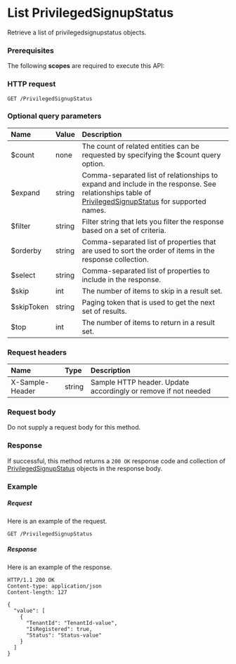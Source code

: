 # List PrivilegedSignupStatus

Retrieve a list of privilegedsignupstatus objects.
### Prerequisites
The following **scopes** are required to execute this API: 
### HTTP request
<!-- { "blockType": "ignored" } -->
```http
GET /PrivilegedSignupStatus
```
### Optional query parameters
|Name|Value|Description|
|:---------------|:--------|:-------|
|$count|none|The count of related entities can be requested by specifying the $count query option.|
|$expand|string|Comma-separated list of relationships to expand and include in the response. See relationships table of [PrivilegedSignupStatus](../resources/privilegedsignupstatus.md) for supported names. |
|$filter|string|Filter string that lets you filter the response based on a set of criteria.|
|$orderby|string|Comma-separated list of properties that are used to sort the order of items in the response collection.|
|$select|string|Comma-separated list of properties to include in the response.|
|$skip|int|The number of items to skip in a result set.|
|$skipToken|string|Paging token that is used to get the next set of results.|
|$top|int|The number of items to return in a result set.|

### Request headers
| Name       | Type | Description|
|:-----------|:------|:----------|
| X-Sample-Header  | string  | Sample HTTP header. Update accordingly or remove if not needed|

### Request body
Do not supply a request body for this method.
### Response
If successful, this method returns a `200 OK` response code and collection of [PrivilegedSignupStatus](../resources/privilegedsignupstatus.md) objects in the response body.
### Example
##### Request
Here is an example of the request.
<!-- {
  "blockType": "request",
  "name": "get_privilegedsignupstatus"
}-->
```http
GET /PrivilegedSignupStatus
```
##### Response
Here is an example of the response.
<!-- {
  "blockType": "response",
  "truncated": false,
  "@odata.type": "microsoft.graph.privilegedsignupstatus",
  "isCollection": true
} -->
```http
HTTP/1.1 200 OK
Content-type: application/json
Content-length: 127

{
  "value": [
    {
      "TenantId": "TenantId-value",
      "IsRegistered": true,
      "Status": "Status-value"
    }
  ]
}
```

<!-- uuid: 977bd4cf-6757-4794-84b4-f06bde92e779
2015-10-24 21:49:48 UTC -->
<!-- {
  "type": "#page.annotation",
  "description": "List PrivilegedSignupStatus",
  "keywords": "",
  "section": "documentation",
  "tocPath": ""
}-->